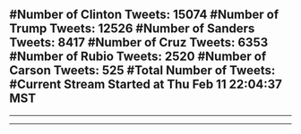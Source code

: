 #Number of Clinton Tweets: 15074
#Number of Trump Tweets: 12526
#Number of Sanders Tweets: 8417
#Number of Cruz Tweets: 6353
#Number of Rubio Tweets: 2520
#Number of Carson Tweets: 525
#Total Number of Tweets:  
#Current Stream Started at Thu Feb 11 22:04:37 MST
---
---
---
